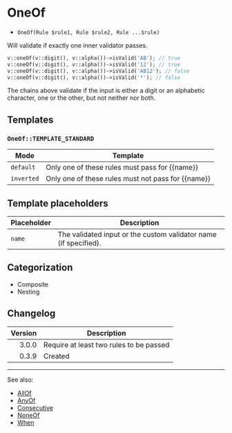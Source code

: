 # OneOf

- `OneOf(Rule $rule1, Rule $rule2, Rule ...$rule)`

Will validate if exactly one inner validator passes.

```php
v::oneOf(v::digit(), v::alpha())->isValid('AB'); // true
v::oneOf(v::digit(), v::alpha())->isValid('12'); // true
v::oneOf(v::digit(), v::alpha())->isValid('AB12'); // false
v::oneOf(v::digit(), v::alpha())->isValid('*'); // false
```

The chains above validate if the input is either a digit or an alphabetic
character, one or the other, but not neither nor both.

## Templates

### `OneOf::TEMPLATE_STANDARD`

| Mode       | Template                                           |
|------------|----------------------------------------------------|
| `default`  | Only one of these rules must pass for {{name}}     |
| `inverted` | Only one of these rules must not pass for {{name}} |

## Template placeholders

| Placeholder | Description                                                      |
|-------------|------------------------------------------------------------------|
| `name`      | The validated input or the custom validator name (if specified). |

## Categorization

- Composite
- Nesting

## Changelog

| Version | Description                             |
|--------:|-----------------------------------------|
|   3.0.0 | Require at least two rules to be passed |
|   0.3.9 | Created                                 |

***
See also:

- [AllOf](AllOf.md)
- [AnyOf](AnyOf.md)
- [Consecutive](Consecutive.md)
- [NoneOf](NoneOf.md)
- [When](When.md)
